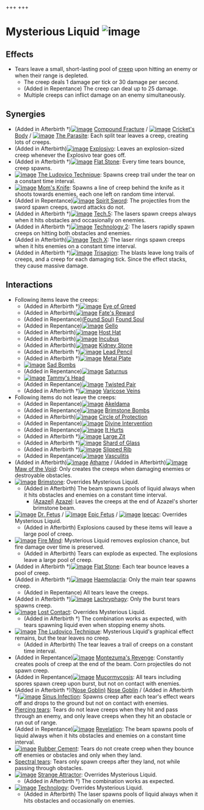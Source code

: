 +++
+++

 # Mysterious Liquid ![image](/image/Mysterious_Liquid.png) 

Effects
---------


* Tears leave a small, short-lasting pool of [creep](/wiki/Creep "Creep") upon hitting an enemy or when their range is depleted.
	+ The creep deals 1 damage per tick or 30 damage per second.
	+ (Added in Repentance) The creep can deal up to 25 damage.
	+ Multiple creeps can inflict damage on an enemy simultaneously.


Synergies
-----------


* (Added in Afterbirth †)[![image](/image/Compound_Fracture.png)](/wiki/Compound_Fracture "Compound Fracture") [Compound Fracture](/wiki/Compound_Fracture "Compound Fracture") / [![image](/image/Cricket%27s_Body.png)](/wiki/Cricket%27s_Body "Cricket's Body") [Cricket's Body](/wiki/Cricket%27s_Body "Cricket's Body") / [![image](/image/The_Parasite.png)](/wiki/The_Parasite "The Parasite") [The Parasite](/wiki/The_Parasite "The Parasite"): Each split tear leaves a creep, creating lots of creeps.
* (Added in Afterbirth)[![image](/image/Explosivo.png)](/wiki/Explosivo "Explosivo") [Explosivo](/wiki/Explosivo "Explosivo"): Leaves an explosion-sized creep whenever the Explosivo tear goes off.
* (Added in Afterbirth †)[![image](/image/Flat_Stone.png)](/wiki/Flat_Stone "Flat Stone") [Flat Stone](/wiki/Flat_Stone "Flat Stone"): Every time tears bounce, creep spawns.
* [![image](/image/The_Ludovico_Technique.png)](/wiki/The_Ludovico_Technique "The Ludovico Technique") [The Ludovico Technique](/wiki/The_Ludovico_Technique "The Ludovico Technique"): Spawns creep trail under the tear on a constant time interval.
* [![image](/image/Mom%27s_Knife.png)](/wiki/Mom%27s_Knife "Mom's Knife") [Mom's Knife](/wiki/Mom%27s_Knife "Mom's Knife"): Spawns a line of creep behind the knife as it shoots towards enemies, each one left on random time interval.
* (Added in Repentance)[![image](/image/Spirit_Sword.png)](/wiki/Spirit_Sword "Spirit Sword") [Spirit Sword](/wiki/Spirit_Sword "Spirit Sword"): The projectiles from the sword spawn creeps, sword attacks do not.
* (Added in Afterbirth †)[![image](/image/Tech.5.png)](/wiki/Tech.5 "Tech.5") [Tech.5](/wiki/Tech.5 "Tech.5"): The lasers spawn creeps always when it hits obstacles and occasionally on enemies.
* (Added in Afterbirth †)[![image](/image/Technology_2.png)](/wiki/Technology_2 "Technology 2") [Technology 2](/wiki/Technology_2 "Technology 2"): The lasers rapidly spawn creeps on hitting both obstacles and enemies.
* (Added in Afterbirth)[![image](/image/Tech_X.png)](/wiki/Tech_X "Tech X") [Tech X](/wiki/Tech_X "Tech X"): The laser rings spawn creeps when it hits enemies on a constant time interval.
* (Added in Afterbirth †)[![image](/image/Trisagion.png)](/wiki/Trisagion "Trisagion") [Trisagion](/wiki/Trisagion "Trisagion"): The blasts leave long trails of creeps, and a creep for each damaging tick. Since the effect stacks, they cause massive damage.


Interactions
--------------


* Following items leave the creeps:
	+ (Added in Afterbirth †)[![image](/image/Eye_of_Greed.png)](/wiki/Eye_of_Greed "Eye of Greed") [Eye of Greed](/wiki/Eye_of_Greed "Eye of Greed")
	+ (Added in Afterbirth)[![image](/image/Fate%27s_Reward.png)](/wiki/Fate%27s_Reward "Fate's Reward") [Fate's Reward](/wiki/Fate%27s_Reward "Fate's Reward")
	+ (Added in Repentance)[(Found Soul)](/wiki/Found_Soul "Found Soul") [Found Soul](/wiki/Found_Soul "Found Soul")
	+ (Added in Repentance)[![image](/image/Gello.png)](/wiki/Gello "Gello") [Gello](/wiki/Gello "Gello")
	+ (Added in Afterbirth)[![image](/image/Host_Hat.png)](/wiki/Host_Hat "Host Hat") [Host Hat](/wiki/Host_Hat "Host Hat")
	+ (Added in Afterbirth)[![image](/image/Incubus.png)](/wiki/Incubus "Incubus") [Incubus](/wiki/Incubus "Incubus")
	+ (Added in Afterbirth)[![image](/image/Kidney_Stone.png)](/wiki/Kidney_Stone "Kidney Stone") [Kidney Stone](/wiki/Kidney_Stone "Kidney Stone")
	+ (Added in Afterbirth †)[![image](/image/Lead_Pencil.png)](/wiki/Lead_Pencil "Lead Pencil") [Lead Pencil](/wiki/Lead_Pencil "Lead Pencil")
	+ (Added in Afterbirth †)[![image](/image/Metal_Plate.png)](/wiki/Metal_Plate "Metal Plate") [Metal Plate](/wiki/Metal_Plate "Metal Plate")
	+ [![image](/image/Sad_Bombs.png)](/wiki/Sad_Bombs "Sad Bombs") [Sad Bombs](/wiki/Sad_Bombs "Sad Bombs")
	+ (Added in Repentance)[![image](/image/Saturnus.png)](/wiki/Saturnus "Saturnus") [Saturnus](/wiki/Saturnus "Saturnus")
	+ [![image](/image/Tammy%27s_Head.png)](/wiki/Tammy%27s_Head "Tammy's Head") [Tammy's Head](/wiki/Tammy%27s_Head "Tammy's Head")
	+ (Added in Repentance)[![image](/image/Twisted_Pair.png)](/wiki/Twisted_Pair "Twisted Pair") [Twisted Pair](/wiki/Twisted_Pair "Twisted Pair")
	+ (Added in Afterbirth †)[![image](/image/Varicose_Veins.png)](/wiki/Varicose_Veins "Varicose Veins") [Varicose Veins](/wiki/Varicose_Veins "Varicose Veins")
* Following items do not leave the creeps:
	+ (Added in Repentance)[![image](/image/Akeldama.png)](/wiki/Akeldama "Akeldama") [Akeldama](/wiki/Akeldama "Akeldama")
	+ (Added in Repentance)[![image](/image/Brimstone_Bombs.png)](/wiki/Brimstone_Bombs "Brimstone Bombs") [Brimstone Bombs](/wiki/Brimstone_Bombs "Brimstone Bombs")
	+ (Added in Afterbirth)[![image](/image/Circle_of_Protection.png)](/wiki/Circle_of_Protection "Circle of Protection") [Circle of Protection](/wiki/Circle_of_Protection "Circle of Protection")
	+ (Added in Repentance)[![image](/image/Divine_Intervention.png)](/wiki/Divine_Intervention "Divine Intervention") [Divine Intervention](/wiki/Divine_Intervention "Divine Intervention")
	+ (Added in Repentance)[![image](/image/It_Hurts.png)](/wiki/It_Hurts "It Hurts") [It Hurts](/wiki/It_Hurts "It Hurts")
	+ (Added in Afterbirth †)[![image](/image/Large_Zit.png)](/wiki/Large_Zit "Large Zit") [Large Zit](/wiki/Large_Zit "Large Zit")
	+ (Added in Afterbirth †)[![image](/image/Shard_of_Glass.png)](/wiki/Shard_of_Glass "Shard of Glass") [Shard of Glass](/wiki/Shard_of_Glass "Shard of Glass")
	+ (Added in Afterbirth †)[![image](/image/Slipped_Rib.png)](/wiki/Slipped_Rib "Slipped Rib") [Slipped Rib](/wiki/Slipped_Rib "Slipped Rib")
	+ (Added in Repentance)[![image](/image/Vasculitis.png)](/wiki/Vasculitis "Vasculitis") [Vasculitis](/wiki/Vasculitis "Vasculitis")
* (Added in Afterbirth)[![image](/image/Athame.png)](/wiki/Athame "Athame") [Athame](/wiki/Athame "Athame") / (Added in Afterbirth)[![image](/image/Maw_of_the_Void.png)](/wiki/Maw_of_the_Void "Maw of the Void") [Maw of the Void](/wiki/Maw_of_the_Void "Maw of the Void"): Only creates the creeps when damaging enemies or destroyable obstacles.
* [![image](/image/Brimstone.png)](/wiki/Brimstone "Brimstone") [Brimstone](/wiki/Brimstone "Brimstone"): Overrides Mysterious Liquid.
	+ (Added in Afterbirth) The beam spawns pools of liquid always when it hits obstacles and enemies on a constant time interval.
		- [(Azazel)](/wiki/Azazel "Azazel") [Azazel](/wiki/Azazel "Azazel"): Leaves the creeps at the end of Azazel's shorter brimstone beam.
* [![image](/image/Dr._Fetus.png)](/wiki/Dr._Fetus "Dr. Fetus") [Dr. Fetus](/wiki/Dr._Fetus "Dr. Fetus") / [![image](/image/Epic_Fetus.png)](/wiki/Epic_Fetus "Epic Fetus") [Epic Fetus](/wiki/Epic_Fetus "Epic Fetus") / [![image](/image/Ipecac.png)](/wiki/Ipecac "Ipecac") [Ipecac](/wiki/Ipecac "Ipecac"): Overrides Mysterious Liquid.
	+ (Added in Afterbirth) Explosions caused by these items will leave a large pool of creep.
* [![image](/image/Fire_Mind.png)](/wiki/Fire_Mind "Fire Mind") [Fire Mind](/wiki/Fire_Mind "Fire Mind"): Mysterious Liquid removes explosion chance, but fire damage over time is preserved.
	+ (Added in Afterbirth) Tears can explode as expected. The explosions leave a large pool of creep.
* (Added in Afterbirth †)[![image](/image/Flat_Stone.png)](/wiki/Flat_Stone "Flat Stone") [Flat Stone](/wiki/Flat_Stone "Flat Stone"): Each tear bounce leaves a pool of creep.
* (Added in Afterbirth †)[![image](/image/Haemolacria.png)](/wiki/Haemolacria "Haemolacria") [Haemolacria](/wiki/Haemolacria "Haemolacria"): Only the main tear spawns creep.
	+ (Added in Repentance) All tears leave the creeps.
* (Added in Afterbirth †)[![image](/image/Lachryphagy.png)](/wiki/Lachryphagy "Lachryphagy") [Lachryphagy](/wiki/Lachryphagy "Lachryphagy"): Only the burst tears spawns creep.
* [![image](/image/Lost_Contact.png)](/wiki/Lost_Contact "Lost Contact") [Lost Contact](/wiki/Lost_Contact "Lost Contact"): Overrides Mysterious Liquid.
	+ (Added in Afterbirth †) The combination works as expected, with tears spawning liquid even when stopping enemy shots.
* [![image](/image/The_Ludovico_Technique.png)](/wiki/The_Ludovico_Technique "The Ludovico Technique") [The Ludovico Technique](/wiki/The_Ludovico_Technique "The Ludovico Technique"): Mysterious Liquid's graphical effect remains, but the tear leaves no creep.
	+ (Added in Afterbirth) The tear leaves a trail of creeps on a constant time interval.
* (Added in Repentance)[![image](/image/Montezuma%27s_Revenge.png)](/wiki/Montezuma%27s_Revenge "Montezuma's Revenge") [Montezuma's Revenge](/wiki/Montezuma%27s_Revenge "Montezuma's Revenge"): Constantly creates pools of creep at the end of the beam. Corn projectiles do not spawn creep.
* (Added in Repentance)[![image](/image/Mucormycosis.png)](/wiki/Mucormycosis "Mucormycosis") [Mucormycosis](/wiki/Mucormycosis "Mucormycosis"): All tears including spores spawn creep upon burst, but not on contact with enemies.
* (Added in Afterbirth †)[(Nose Goblin)](/wiki/Nose_Goblin "Nose Goblin") [Nose Goblin](/wiki/Nose_Goblin "Nose Goblin") / (Added in Afterbirth †)[![image](/image/Sinus_Infection.png)](/wiki/Sinus_Infection "Sinus Infection") [Sinus Infection](/wiki/Sinus_Infection "Sinus Infection"): Spawns creep after each tear's effect wears off and drops to the ground but not on contact with enemies.
* [Piercing tears](/wiki/Piercing_tears "Piercing tears"): Tears do not leave creeps when they hit and pass through an enemy, and only leave creeps when they hit an obstacle or run out of range.
* (Added in Repentance)[![image](/image/Revelation.png)](/wiki/Revelation "Revelation") [Revelation](/wiki/Revelation "Revelation"): The beam spawns pools of liquid always when it hits obstacles and enemies on a constant time interval.
* [![image](/image/Rubber_Cement.png)](/wiki/Rubber_Cement "Rubber Cement") [Rubber Cement](/wiki/Rubber_Cement "Rubber Cement"): Tears do not create creep when they bounce off enemies or obstacles and only when they land.
* [Spectral tears](/wiki/Spectral_tears "Spectral tears"): Tears only spawn creeps after they land, not while passing through obstacles.
* [![image](/image/Strange_Attractor.png)](/wiki/Strange_Attractor "Strange Attractor") [Strange Attractor](/wiki/Strange_Attractor "Strange Attractor"): Overrides Mysterious Liquid.
	+ (Added in Afterbirth †) The combination works as expected.
* [![image](/image/Technology.png)](/wiki/Technology "Technology") [Technology](/wiki/Technology "Technology"): Overrides Mysterious Liquid.
	+ (Added in Afterbirth) The laser spawns pools of liquid always when it hits obstacles and occasionally on enemies.


